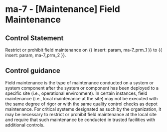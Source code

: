 # ma-7 - \[Maintenance\] Field Maintenance

## Control Statement

Restrict or prohibit field maintenance on {{ insert: param, ma-7_prm_1 }} to {{ insert: param, ma-7_prm_2 }}.

## Control guidance

Field maintenance is the type of maintenance conducted on a system or system component after the system or component has been deployed to a specific site (i.e., operational environment). In certain instances, field maintenance (i.e., local maintenance at the site) may not be executed with the same degree of rigor or with the same quality control checks as depot maintenance. For critical systems designated as such by the organization, it may be necessary to restrict or prohibit field maintenance at the local site and require that such maintenance be conducted in trusted facilities with additional controls.

